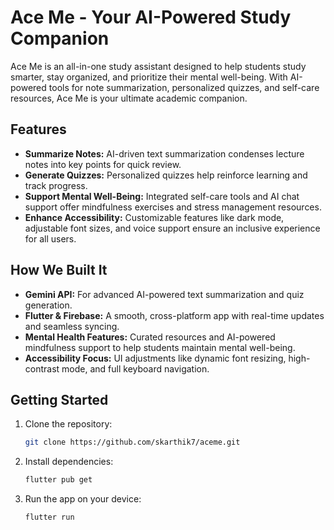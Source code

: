 # Ace Me - Your AI-Powered Study Companion  

Ace Me is an all-in-one study assistant designed to help students study smarter, stay organized, and prioritize their mental well-being. With AI-powered tools for note summarization, personalized quizzes, and self-care resources, Ace Me is your ultimate academic companion.

## Features  
- **Summarize Notes:** AI-driven text summarization condenses lecture notes into key points for quick review.  
- **Generate Quizzes:** Personalized quizzes help reinforce learning and track progress.  
- **Support Mental Well-Being:** Integrated self-care tools and AI chat support offer mindfulness exercises and stress management resources.  
- **Enhance Accessibility:** Customizable features like dark mode, adjustable font sizes, and voice support ensure an inclusive experience for all users.

## How We Built It  
- **Gemini API:** For advanced AI-powered text summarization and quiz generation.  
- **Flutter & Firebase:** A smooth, cross-platform app with real-time updates and seamless syncing.  
- **Mental Health Features:** Curated resources and AI-powered mindfulness support to help students maintain mental well-being.  
- **Accessibility Focus:** UI adjustments like dynamic font resizing, high-contrast mode, and full keyboard navigation.

## Getting Started  
1. Clone the repository:  
    ```bash
    git clone https://github.com/skarthik7/aceme.git
    ```
2. Install dependencies:  
    ```bash
    flutter pub get
    ```
3. Run the app on your device:  
    ```bash
    flutter run
    ```
